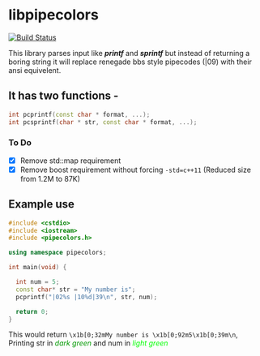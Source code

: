# libpipecolors
[![Build Status](https://travis-ci.org/sk-5/libpipecolors.svg?branch=master)](https://travis-ci.org/sk-5/libpipecolors)

This library parses input like **_printf_** and **_sprintf_** but instead of returning a boring string it will replace renegade bbs style    pipecodes (|09) with their ansi equivelent.
 
## It has two functions -
```c++
int pcprintf(const char * format, ...);
int pcsprintf(char * str, const char * format, ...);
```
### To Do
- [x] Remove std::map requirement
- [x] Remove boost requirement without forcing `-std=c++11` (Reduced size from 1.2M to 87K)

## Example use

```c++
#include <cstdio>
#include <iostream>
#include <pipecolors.h>

using namespace pipecolors;

int main(void) {

  int num = 5;
  const char* str = "My number is";
  pcprintf("|02%s |10%d|39\n", str, num);

  return 0;
}
```
This would return `\x1b[0;32mMy number is \x1b[0;92m5\x1b[0;39m\n`,
Printing str in <span style="color:#009900;">*dark green*</span> and num in <span style="color:#00FF00;">*light green*</span>
